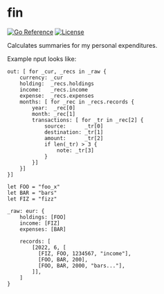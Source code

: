 # fin

[![Go Reference](https://pkg.go.dev/badge/go.seankhliao.com/fin.svg)](https://pkg.go.dev/go.seankhliao.com/fin)
[![License](https://img.shields.io/github/license/seankhliao/fin.svg?style=flat-square)](LICENSE)

Calculates summaries for my personal expenditures.

Example nput looks like:

```cue
out: [ for _cur, _recs in _raw {
	currency: _cur
	holding:  _recs.holdings
	income:   _recs.income
	expense:  _recs.expenses
	months: [ for _rec in _recs.records {
		year:  _rec[0]
		month: _rec[1]
		transactions: [ for _tr in _rec[2] {
			source:      _tr[0]
			destination: _tr[1]
			amount:      _tr[2]
			if len(_tr) > 3 {
				note: _tr[3]
			}
		}]
	}]
}]

let FOO = "foo_x"
let BAR = "bars"
let FIZ = "fizz"

_raw: eur: {
	holdings: [FOO]
	income: [FIZ]
	expenses: [BAR]

	records: [
		[2022, 6, [
		  [FIZ, FOO, 1234567, "income"],
		  [FOO, BAR, 200],
		  [FOO, BAR, 2000, "bars..."],
		]],
	]
}
```
